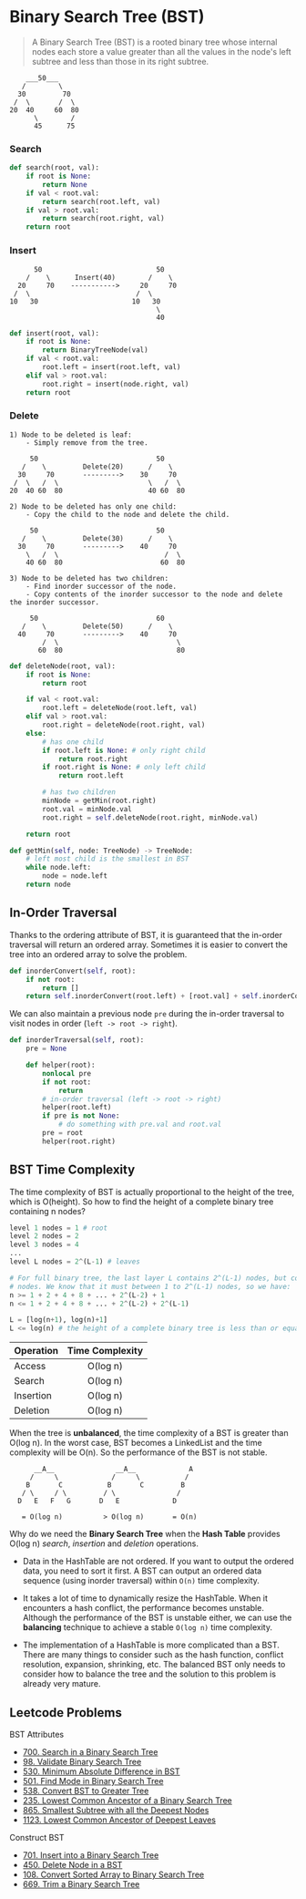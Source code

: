 # Binary Search Tree (BST)

> A Binary Search Tree (BST) is a rooted binary tree whose internal nodes each store a value greater than all the values in the node's left subtree and less than those in its right subtree.

```
    ___50___
   /        \
  30         70
 /  \       /  \
20  40     60  80
      \        /
      45      75
```

### Search
```py
def search(root, val):
    if root is None:
        return None
    if val < root.val:
        return search(root.left, val)
    if val > root.val:
        return search(root.right, val)
    return root
```

### Insert
```
      50                            50
    /    \      Insert(40)        /    \
  20     70    ----------->     20     70
 /  \                          /  \
10   30                       10   30
                                    \
                                    40
```
```py
def insert(root, val):
    if root is None:
        return BinaryTreeNode(val)
    if val < root.val:
        root.left = insert(root.left, val)
    elif val > root.val:
        root.right = insert(node.right, val)
    return root
```

### Delete
```
1) Node to be deleted is leaf:
    - Simply remove from the tree.

     50                             50
   /    \         Delete(20)      /    \
  30     70       --------->    30     70
 /  \   /  \                      \   /  \
20  40 60  80                     40 60  80

2) Node to be deleted has only one child:
    - Copy the child to the node and delete the child.

     50                             50
   /    \         Delete(30)      /    \
  30     70       --------->    40     70
    \   /  \                          /  \
    40 60  80                        60  80

3) Node to be deleted has two children:
    - Find inorder successor of the node.
    - Copy contents of the inorder successor to the node and delete the inorder successor.

     50                             60
   /    \         Delete(50)      /    \
  40     70       --------->    40     70
        /  \                             \
       60  80                            80
```
```py
def deleteNode(root, val):
    if root is None:
        return root

    if val < root.val:
        root.left = deleteNode(root.left, val)
    elif val > root.val:
        root.right = deleteNode(root.right, val)
    else:
        # has one child
        if root.left is None: # only right child
            return root.right
        if root.right is None: # only left child
            return root.left

        # has two children
        minNode = getMin(root.right)
        root.val = minNode.val
        root.right = self.deleteNode(root.right, minNode.val)

    return root

def getMin(self, node: TreeNode) -> TreeNode:
    # left most child is the smallest in BST
    while node.left:
        node = node.left
    return node
```

## In-Order Traversal

Thanks to the ordering attribute of BST, it is guaranteed that the in-order traversal will return an ordered array. Sometimes it is easier to convert the tree into an ordered array to solve the problem.
```py
def inorderConvert(self, root):
    if not root:
        return []
    return self.inorderConvert(root.left) + [root.val] + self.inorderConvert(root.right)
```

We can also maintain a previous node `pre` during the in-order traversal to visit nodes in order (`left -> root -> right`).
```py
def inorderTraversal(self, root):
    pre = None

    def helper(root):
        nonlocal pre
        if not root:
            return
        # in-order traversal (left -> root -> right)
        helper(root.left)
        if pre is not None:
            # do something with pre.val and root.val
        pre = root
        helper(root.right)
```


## BST Time Complexity

The time complexity of BST is actually proportional to the height of the tree, which is O(height). So how to find the height of a complete binary tree containing n nodes?
```py
level 1 nodes = 1 # root
level 2 nodes = 2
level 3 nodes = 4
...
level L nodes = 2^(L-1) # leaves

# For full binary tree, the last layer L contains 2^(L-1) nodes, but complete binary tree might not have full leave
# nodes. We know that it must between 1 to 2^(L-1) nodes, so we have:
n >= 1 + 2 + 4 + 8 + ... + 2^(L-2) + 1
n <= 1 + 2 + 4 + 8 + ... + 2^(L-2) + 2^(L-1)

L = [log(n+1), log(n)+1]
L <= log(n) # the height of a complete binary tree is less than or equal to log(n)
```

| Operation  | Time Complexity |
| ---------- | :-------------: |
| Access     | O(log n)        |
| Search     | O(log n)        |
| Insertion  | O(log n)        |
| Deletion   | O(log n)        |

When the tree is **unbalanced**, the time complexity of a BST is greater than O(log n). In the worst case, BST becomes a LinkedList and the time complexity will be O(n). So the performance of the BST is not stable.
```
      __A__               __A__             A
     /     \             /     \           /
    B       C           B       C         B
   / \     / \         / \               /
  D   E   F   G       D   E             D

   = O(log n)          > O(log n)       = O(n)
```

Why do we need the **Binary Search Tree** when the **Hash Table** provides O(log n) _search_, _insertion_ and _deletion_ operations.

- Data in the HashTable are not ordered. If you want to output the ordered data, you need to sort it first. A BST can output an ordered data sequence (using inorder traversal) within `O(n)` time complexity.

- It takes a lot of time to dynamically resize the HashTable. When it encounters a hash conflict, the performance becomes unstable. Although the performance of the BST is unstable either, we can use the **balancing** technique to achieve a stable `O(log n)` time complexity.

- The implementation of a HashTable is more complicated than a BST. There are many things to consider such as the hash function, conflict resolution, expansion, shrinking, etc. The balanced BST only needs to consider how to balance the tree and the solution to this problem is already very mature.

## Leetcode Problems

BST Attributes
- [700. Search in a Binary Search Tree](https://leetcode.com/problems/search-in-a-binary-search-tree/)
- [98. Validate Binary Search Tree](https://leetcode.com/problems/validate-binary-search-tree/)
- [530. Minimum Absolute Difference in BST](https://leetcode.com/problems/minimum-absolute-difference-in-bst/)
- [501. Find Mode in Binary Search Tree](https://leetcode.com/problems/find-mode-in-binary-search-tree/)
- [538. Convert BST to Greater Tree](https://leetcode.com/problems/convert-bst-to-greater-tree/)
- [235. Lowest Common Ancestor of a Binary Search Tree](https://leetcode.com/problems/lowest-common-ancestor-of-a-binary-search-tree/)
- [865. Smallest Subtree with all the Deepest Nodes](https://leetcode.com/problems/smallest-subtree-with-all-the-deepest-nodes/)
- [1123. Lowest Common Ancestor of Deepest Leaves](https://leetcode.com/problems/lowest-common-ancestor-of-deepest-leaves/)

Construct BST
- [701. Insert into a Binary Search Tree](https://leetcode.com/problems/insert-into-a-binary-search-tree/)
- [450. Delete Node in a BST](https://leetcode.com/problems/delete-node-in-a-bst/)
- [108. Convert Sorted Array to Binary Search Tree](https://leetcode.com/problems/convert-sorted-array-to-binary-search-tree/)
- [669. Trim a Binary Search Tree](https://leetcode.com/problems/trim-a-binary-search-tree/)
